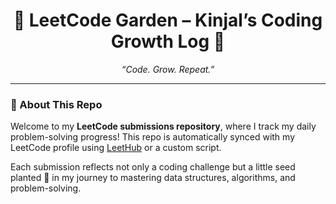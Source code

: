 <h1 align="center">🌿 LeetCode Garden – Kinjal’s Coding Growth Log 🌿</h1>

<p align="center">
  <em>“Code. Grow. Repeat.”</em>
</p>

---

### 📌 About This Repo

Welcome to my **LeetCode submissions repository**, where I track my daily problem-solving progress! This repo is automatically synced with my LeetCode profile using [LeetHub](https://github.com/QasimWani/LeetHub) or a custom script.

Each submission reflects not only a coding challenge but a little seed planted 🌱 in my journey to mastering data structures, algorithms, and problem-solving.
